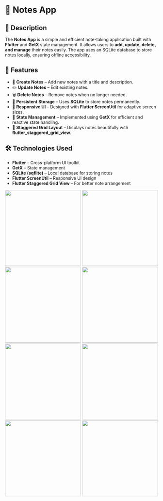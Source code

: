 # 📒 Notes App  

## 📌 Description  
The **Notes App** is a simple and efficient note-taking application built with **Flutter** and **GetX** state management. It allows users to **add, update, delete, and manage** their notes easily. The app uses an SQLite database to store notes locally, ensuring offline accessibility.  

## 🚀 Features  
- 📝 **Create Notes** – Add new notes with a title and description.  
- ✏️ **Update Notes** – Edit existing notes.  
- 🗑️ **Delete Notes** – Remove notes when no longer needed.  
- 📌 **Persistent Storage** – Uses **SQLite** to store notes permanently.  
- 🎨 **Responsive UI** – Designed with **Flutter ScreenUtil** for adaptive screen sizes.  
- 🔄 **State Management** – Implemented using **GetX** for efficient and reactive state handling.  
- 📐 **Staggered Grid Layout** – Displays notes beautifully with **flutter_staggered_grid_view**.  

## 🛠️ Technologies Used  
- **Flutter** – Cross-platform UI toolkit  
- **GetX** – State management  
- **SQLite (sqflite)** – Local database for storing notes  
- **Flutter ScreenUtil** – Responsive UI design  
- **Flutter Staggered Grid View** – For better note arrangement  


<img src = "https://github.com/user-attachments/assets/4ee67950-a905-41d3-b3c4-27b00339c941" width = "250">
<img src = "https://github.com/user-attachments/assets/2cbaaaa2-ee55-4fee-af4e-ae85c14e1de7" width = "250">
<img src = "https://github.com/user-attachments/assets/4e5933d2-009e-41f2-8783-6d846f6c3cda" width = "250">
<img src = "https://github.com/user-attachments/assets/285a0848-63cd-4da2-a0c1-ce4f678f368f" width = "250">
<img src = "https://github.com/user-attachments/assets/952e5ac0-d7fb-4055-b884-a7a0cd8363c3" width = "250">
<img src = "https://github.com/user-attachments/assets/edf15ff1-2eff-4d3f-9e75-5d29fd7b6310" width = "250">
<img src = "https://github.com/user-attachments/assets/ed14d54c-ad7c-4b79-8f64-0f5d27fa6096" width = "250">
<img src = "https://github.com/user-attachments/assets/95bb0b14-18f7-4f15-ad2d-02cf7b9ce48c" width = "250">
